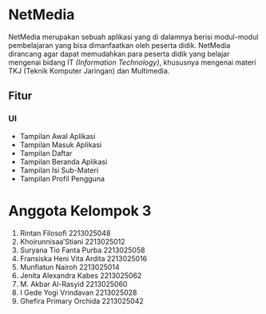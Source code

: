 # NetMedia

NetMedia merupakan sebuah aplikasi yang di dalamnya berisi modul-modul pembelajaran yang bisa dimanfaatkan oleh peserta didik. NetMedia dirancang agar dapat memudahkan para peserta didik yang belajar mengenai bidang IT _(Information Technology)_, khususnya mengenai materi TKJ (Teknik Komputer Jaringan) dan Multimedia.

## Fitur

### UI
- Tampilan Awal Aplikasi
- Tampilan Masuk Aplikasi
- Tampilan Daftar
- Tampilan Beranda Aplikasi
- Tampilan Isi Sub-Materi
- Tampilan Profil Pengguna

# Anggota Kelompok 3
1. Rintan Filosofi              2213025048
2. Khoirunnisaa’Stiani			    2213025012
3. Suryana Tio Fanta Purba	    2213025058
4. Fransiska Heni Vita Ardita		2213025016
5. Munfiatun Nairoh			        2213025014
6. Jenita Alexandra Kabes		    2213025062
7. M. Akbar Al-Rasyid   			  2213025060
8. I Gede Yogi Vrindavan   		  2213025028
9. Ghefira Primary Orchida		  2213025042

